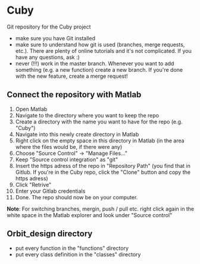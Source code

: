 # Cuby

Git repository for the Cuby project

- make sure you have Git installed
- make sure to understand how git is used (branches, merge requests, etc.). There are plenty of online tutorials and it's not complicated. If you have any questions, ask :)
- never (!!!) work in the master branch. Whenever you want to add something (e.g. a new function) create a new branch. If you're done with the new feature, create a merge request!


## Connect the repository with Matlab

1. Open Matlab
2. Navigate to the directory where you want to keep the repo
3. Create a directory with the name you want to have for the repo (e.g. "Cuby")
4. Navigate into this newly create directory in Matlab
5. Right click on the empty space in this directory in Matlab (in the area where the files would be, if there were any)
6. Choose "Source Control" -> "Manage Files..."
7. Keep "Source control integration" as "git"
8. Insert the https adress of the repo in "Repository Path" (you find that in Gitlub. If you're in the Cuby repo, click the "Clone" button and copy the https adress)
9. Click "Retrive"
10. Enter your Gitlab credentials
11. Done. The repo should now be on your computer.

**Note**: For switching branches, mergin, push / pull etc. right click again in the white space in the Matlab explorer and look under "Source control"


## Orbit_design directory
- put every function in the "functions" directory
- put every class definition in the "classes" directory
